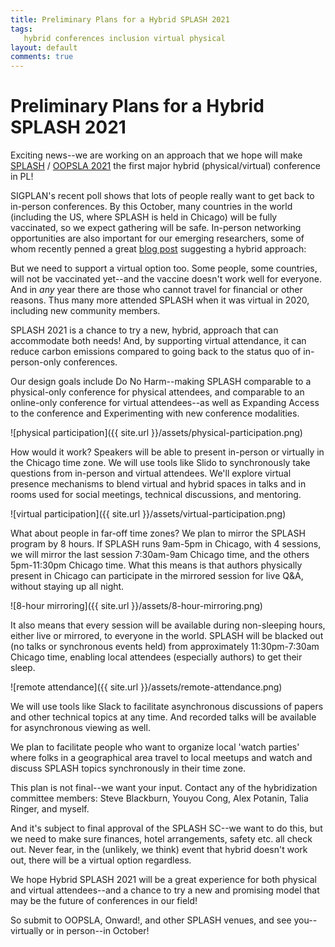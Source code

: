 ```yaml
---
title: Preliminary Plans for a Hybrid SPLASH 2021
tags:
   hybrid conferences inclusion virtual physical
layout: default
comments: true
---
```


Preliminary Plans for a Hybrid SPLASH 2021
==========================================

Exciting news--we are working on an approach that we hope will make [SPLASH](https://2021.splashcon.org/) / [OOPSLA 2021](https://2021.splashcon.org/track/splash-2021-oopsla) the first major hybrid (physical/virtual) conference in PL!

SIGPLAN's recent poll shows that lots of people really want to get back to in-person conferences.  By this October, many countries in the world (including the US, where SPLASH is held in Chicago) will be fully vaccinated, so we expect gathering will be safe.  In-person networking opportunities are also important for our emerging researchers, some of whom recently penned a great [blog post](https://blog.sigplan.org/2021/03/25/conferences-after-covid-an-early-career-perspective/) suggesting a hybrid approach:

But we need to support a virtual option too.  Some people, some countries, will not be vaccinated yet--and the vaccine doesn't work well for everyone.  And in *any* year there are those who cannot travel for financial or other reasons.  Thus many more attended SPLASH when it was virtual in 2020, including new community members.

SPLASH 2021 is a chance to try a new, hybrid, approach that can accommodate both needs!  And, by supporting virtual attendance, it can reduce carbon emissions compared to going back to the status quo of in-person-only conferences.

Our design goals include Do No Harm--making SPLASH comparable to a physical-only conference for physical attendees, and comparable to an online-only conference for virtual attendees--as well as Expanding Access to the conference and Experimenting with new conference modalities.

![physical participation]({{ site.url }}/assets/physical-participation.png)

How would it work?  Speakers will be able to present in-person or virtually in the Chicago time zone.  We will use tools like Slido to synchronously take questions from in-person and virtual attendees.  We'll explore virtual presence mechanisms to blend virtual and hybrid spaces in talks and in rooms used for social meetings, technical discussions, and mentoring.

![virtual participation]({{ site.url }}/assets/virtual-participation.png)

What about people in far-off time zones?  We plan to mirror the SPLASH program by 8 hours.  If SPLASH runs 9am-5pm in Chicago, with 4 sessions, we will mirror the last session 7:30am-9am Chicago time, and the others 5pm-11:30pm Chicago time.  What this means is that authors physically present in Chicago can participate in the mirrored session for live Q&A, without staying up all night.

![8-hour mirroring]({{ site.url }}/assets/8-hour-mirroring.png)

It also means that every session will be available during non-sleeping hours, either live or mirrored, to everyone in the world.  SPLASH will be blacked out (no talks or synchronous events held) from approximately 11:30pm-7:30am Chicago time, enabling local attendees (especially authors) to get their sleep.

![remote attendance]({{ site.url }}/assets/remote-attendance.png)

We will use tools like Slack to facilitate asynchronous discussions of papers and other technical topics at any time.  And recorded talks will be available for asynchronous viewing as well.

We plan to facilitate people who want to organize local 'watch parties' where folks in a geographical area travel to local meetups and watch and discuss SPLASH topics synchronously in their time zone.

This plan is not final--we want your input.  Contact any of the hybridization committee members: Steve Blackburn, Youyou Cong, Alex Potanin, Talia Ringer, and myself.

And it's subject to final approval of the SPLASH SC--we want to do this, but we need to make sure finances, hotel arrangements, safety etc. all check out.  Never fear, in the (unlikely, we think) event that hybrid doesn't work out, there will be a virtual option regardless.

We hope Hybrid SPLASH 2021 will be a great experience for both physical and virtual attendees--and a chance to try a new and promising model that may be the future of conferences in our field!

So submit to OOPSLA, Onward!, and other SPLASH venues, and see you--virtually or in person--in October!
